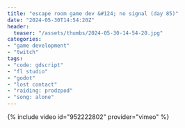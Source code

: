 ```yaml
---
title: "escape room game dev &#124; no signal (day 85)"
date: "2024-05-30T14:54:20Z"
header:
  teaser: "/assets/thumbs/2024-05-30-14-54-20.jpg"
categories:
- "game development"
- "twitch"
tags:
- "code: gdscript"
- "fl studio"
- "godot"
- "lost contact"
- "raiding: prodzpod"
- "song: alone"
---
```

{% include video id="952222802" provider="vimeo" %}
